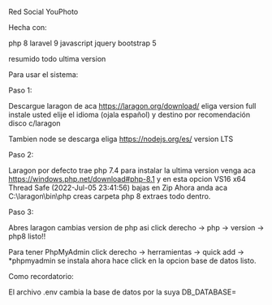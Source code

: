 Red Social YouPhoto 

Hecha con:

php 8
laravel 9
javascript
jquery
bootstrap 5

resumido todo ultima version

Para usar el sistema:

Paso 1:

Descargue laragon de aca https://laragon.org/download/ eliga version full instale usted elije el idioma (ojala español) y destino por recomendación disco c/laragon

Tambien node se descarga eliga https://nodejs.org/es/ version LTS

Paso 2:

Laragon por defecto trae php 7.4 para instalar la ultima version venga aca https://windows.php.net/download#php-8.1 y en esta opcion 
VS16 x64 Thread Safe (2022-Jul-05 23:41:56) bajas en Zip
Ahora anda aca C:\laragon\bin\php creas carpeta php 8 extraes todo dentro.

Paso 3:

Abres laragon cambias version de php asi click derecho -> php -> version -> php8 listo!!

Para tener PhpMyAdmin click derecho -> herramientas -> quick add -> *phpmyadmin se instala ahora hace click en la opcion base de datos listo.

Como recordatorio:

El archivo .env cambia la base de datos por la suya
DB_DATABASE=

